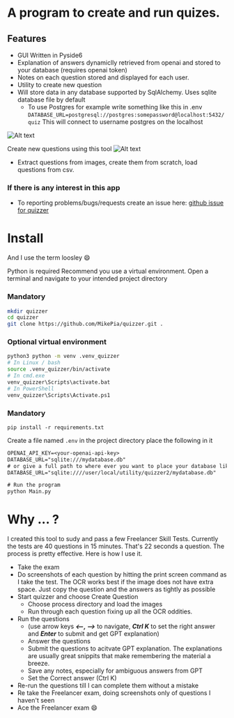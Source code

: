 # A program to create and run quizes.
## Features
* GUI Written in Pyside6
* Explanation of answers dynamiclly retrieved from openai and stored to your database (requires openai token)
* Notes on each question stored and displayed for each user.
* Utility to create new question
* Will store data in any database supported by SqlAlchemy. Uses sqlite database file by default
  * To use Postgres for example write something like this in .env
```DATABASE_URL=postgresql://postgres:somepassword@localhost:5432/quiz```
This will connect to username postgres on the localhost

![Alt text](./images/quizzer.png)

Create new questions using this tool
![Alt text](./images/create_question.png)
* Extract questions from images, create them from scratch, load questions from csv.


### If there is any interest in this app
* To reporting problems/bugs/requests create an issue here:
[github issue for quizzer](https://github.com/MikePia/quizzer/issues)
# Install
And I use the term loosley :smile:

Python is required
Recommend you use a virtual environment. 
Open a terminal and navigate to your intended project directory

### Mandatory
```bash
mkdir quizzer
cd quizzer
git clone https://github.com/MikePia/quizzer.git .
```

### Optional virtual environment
```bash
python3 python -m venv .venv_quizzer
# In Linux / bash
source .venv_quizzer/bin/activate
# In cmd.exe
venv_quizzer\Scripts\activate.bat
# In PowerShell
venv_quizzer\Scripts\Activate.ps1
```
### Mandatory
```
pip install -r requirements.txt

 ```



Create a file named ```.env``` in the project directory place the following in it

```txt
OPENAI_API_KEY=<your-openai-api-key>
DATABASE_URL="sqlite:///mydatabase.db"
# or give a full path to where ever you want to place your database like
DATABASE_URL="sqlite:////user/local/utility/quizzer2/mydatabase.db"

# Run the program
python Main.py
```


# Why ... ?
I created this tool to sudy and pass a few Freelancer Skill Tests. Currently the tests are 40 questions in 15 minutes. That's 22 seconds a question. The process is pretty effective. Here is how I use it.
* Take the exam
* Do screenshots of each question by hitting the print screen command as I take the test. The OCR works best if the image does not have extra space. Just copy the question and the answers as tightly as possible
* Start quizzer and choose Create Question
  * Choose process directory and load the images
  * Run through each question fixing up all the OCR oddities.
* Run the questions  
  * (use arrow keys ***<--, -->*** to navigate, ***Ctrl K*** to set the right answer and ***Enter*** to submit and get GPT explanation)
  * Answer the questions 
  * Submit the questions to acitvate GPT explanation. The explanations are usually great snippits that make remembering the material a breeze.
  * Save any notes, especially for ambiguous answers from GPT
  * Set the Correct answer (Ctrl K)
* Re-run the questions till I can complete them without a mistake
* Re take the Freelancer exam, doing screenshots only of questions I haven't seen
* Ace the Freelancer exam :smile:

